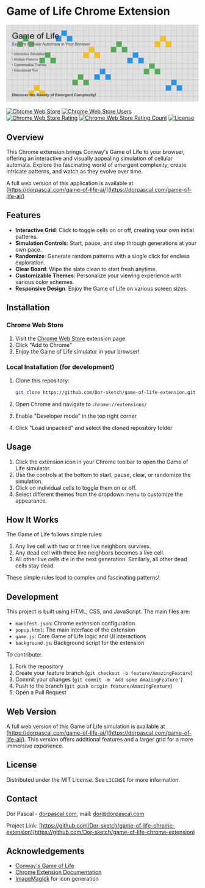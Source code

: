 # Game of Life Chrome Extension

![Game of Life Promo](images/game_of_life_marquee.png)

[![Chrome Web Store](https://img.shields.io/chrome-web-store/v/jiaoidmocpfggkklhleleghgkknnjpjh.svg)](https://chrome.google.com/webstore/detail/jiaoidmocpfggkklhleleghgkknnjpjh)
[![Chrome Web Store Users](https://img.shields.io/chrome-web-store/users/jiaoidmocpfggkklhleleghgkknnjpjh.svg)](https://chrome.google.com/webstore/detail/jiaoidmocpfggkklhleleghgkknnjpjh)
[![Chrome Web Store Rating](https://img.shields.io/chrome-web-store/rating/jiaoidmocpfggkklhleleghgkknnjpjh.svg)](https://chrome.google.com/webstore/detail/jiaoidmocpfggkklhleleghgkknnjpjh)
[![Chrome Web Store Rating Count](https://img.shields.io/chrome-web-store/rating-count/jiaoidmocpfggkklhleleghgkknnjpjh.svg)](https://chrome.google.com/webstore/detail/jiaoidmocpfggkklhleleghgkknnjpjh)
[![License](https://img.shields.io/github/license/Dor-sketch/game-of-life-extension.svg)](LICENSE)

## Overview

This Chrome extension brings Conway's Game of Life to your browser, offering an interactive and visually appealing simulation of cellular automata. Explore the fascinating world of emergent complexity, create intricate patterns, and watch as they evolve over time.

A full web version of this application is available at [https://dorpascal.com/game-of-life-ai/](https://dorpascal.com/game-of-life-ai/)

## Features

- **Interactive Grid**: Click to toggle cells on or off, creating your own initial patterns.
- **Simulation Controls**: Start, pause, and step through generations at your own pace.
- **Randomize**: Generate random patterns with a single click for endless exploration.
- **Clear Board**: Wipe the slate clean to start fresh anytime.
- **Customizable Themes**: Personalize your viewing experience with various color schemes.
- **Responsive Design**: Enjoy the Game of Life on various screen sizes.

## Installation

### Chrome Web Store

1. Visit the [Chrome Web Store](https://chrome.google.com/webstore/detail/jiaoidmocpfggkklhleleghgkknnjpjh) extension page
2. Click "Add to Chrome"
3. Enjoy the Game of Life simulator in your browser!

### Local Installation (for development)

1. Clone this repository:

   ```bash
   git clone https://github.com/Dor-sketch/game-of-life-extension.git
   ```

2. Open Chrome and navigate to `chrome://extensions/`
3. Enable "Developer mode" in the top right corner
4. Click "Load unpacked" and select the cloned repository folder

## Usage

1. Click the extension icon in your Chrome toolbar to open the Game of Life simulator.
2. Use the controls at the bottom to start, pause, clear, or randomize the simulation.
3. Click on individual cells to toggle them on or off.
4. Select different themes from the dropdown menu to customize the appearance.

## How It Works

The Game of Life follows simple rules:

1. Any live cell with two or three live neighbors survives.
2. Any dead cell with three live neighbors becomes a live cell.
3. All other live cells die in the next generation. Similarly, all other dead cells stay dead.

These simple rules lead to complex and fascinating patterns!

## Development

This project is built using HTML, CSS, and JavaScript. The main files are:

- `manifest.json`: Chrome extension configuration
- `popup.html`: The main interface of the extension
- `game.js`: Core Game of Life logic and UI interactions
- `background.js`: Background script for the extension

To contribute:

1. Fork the repository
2. Create your feature branch (`git checkout -b feature/AmazingFeature`)
3. Commit your changes (`git commit -m 'Add some AmazingFeature'`)
4. Push to the branch (`git push origin feature/AmazingFeature`)
5. Open a Pull Request

## Web Version

A full web version of this Game of Life simulation is available at [https://dorpascal.com/game-of-life-ai/](https://dorpascal.com/game-of-life-ai/). This version offers additional features and a larger grid for a more immersive experience.

## License

Distributed under the MIT License. See `LICENSE` for more information.

## Contact

Dor Pascal - [dorpascal.com](https://dorpascal.com), mail: [dor@dorpascal.com](mailto:dor@dorpascal.com)

Project Link: [https://github.com/Dor-sketch/game-of-life-chrome-extension](https://github.com/Dor-sketch/game-of-life-chrome-extension)

## Acknowledgements

- [Conway's Game of Life](https://en.wikipedia.org/wiki/Conway%27s_Game_of_Life)
- [Chrome Extension Documentation](https://developer.chrome.com/docs/extensions/)
- [ImageMagick](https://imagemagick.org/) for icon generation
